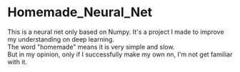 # Homemade_Neural_Net
This is a neural net only based on Numpy. It's a project I made to improve my understanding on deep learning.  
The word "homemade" means it is very simple and slow.  
But in my opinion, only if I successfully make my own nn, I'm not get familiar with it. 
